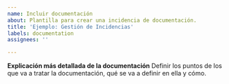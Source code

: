 ```yaml
---
name: Incluir documentación
about: Plantilla para crear una incidencia de documentación.
title: 'Ejemplo: Gestión de Incidencias'
labels: documentation
assignees: ''

---
```


**Explicación más detallada de la documentación**
Definir los puntos de los que va a tratar la documentación, qué se va a definir en ella y cómo.
